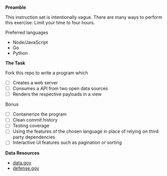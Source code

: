 
**Preamble**

This instruction set is intentionally vague. There are many ways to perform this exercise. Limit your time to four hours.

Preferred languages
- Node/JavaScript
- Go
- Python

**The Task**

Fork this repo to write a program which
- [ ] Creates a web server
- [ ] Consumes a API from two open data sources
- [ ] Renders the respective payloads in a view

Bonus
- [ ] Containerize the program
- [ ] Clean commit history
- [ ] Testing coverage
- [ ] Using the features of the chosen language in place of relying on third party dependencies
- [ ] Interactive UI features such as pagination or sorting

**Data Resources**

- [data.gov](https://catalog.data.gov/dataset)
- [defense.gov](https://www.defense.gov/data.json)
